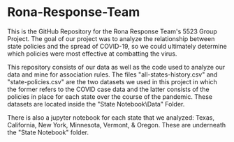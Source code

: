 # Rona-Response-Team
This is the GitHub Repository for the Rona Response Team's 5523 Group Project. The goal of our project was to analyze the relationship between state policies and the spread of COVID-19, so we could ultimately determine which policies were most effective at combatting the virus.

This repository consists of our data as well as the code used to analyze our data and mine for association rules. The files "all-states-history.csv" and "state-policies.csv" are the two datasets we used in this project in which the former refers to the COVID case data and the latter consists of the policies in place for each state over the course of the pandemic. These datasets are located inside the "State Notebook\Data" Folder. 

There is also a jupyter notebook for each state that we analyzed: Texas, California, New York, Minnesota, Vermont, & Oregon. These are underneath the "State Notebook" folder.
